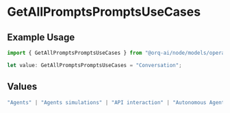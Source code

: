 # GetAllPromptsPromptsUseCases

## Example Usage

```typescript
import { GetAllPromptsPromptsUseCases } from "@orq-ai/node/models/operations";

let value: GetAllPromptsPromptsUseCases = "Conversation";
```

## Values

```typescript
"Agents" | "Agents simulations" | "API interaction" | "Autonomous Agents" | "Chatbots" | "Classification" | "Code understanding" | "Code writing" | "Documents QA" | "Conversation" | "Extraction" | "Multi-modal" | "Self-checking" | "SQL" | "Summarization" | "Tagging"
```